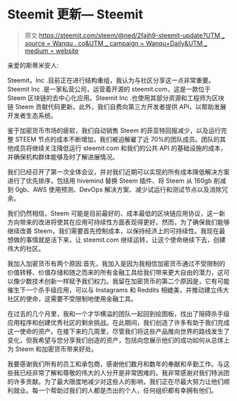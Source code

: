 # Steemit 更新— Steemit

> 原文:[https://steemit.com/steem/@ned/2fajh9-steemit-update?UTM _ source = Wanqu . co&UTM _ campaign = Wanqu+Daily&UTM _ medium = website](https://steemit.com/steem/@ned/2fajh9-steemit-update?utm_source=wanqu.co&utm_campaign=Wanqu+Daily&utm_medium=website)

亲爱的斯蒂米安人:

Steemit，Inc .目前正在进行结构重组，我认为与社区分享这一点非常重要。Steemit Inc .是一家私营公司，运营着开源的 steemit.com，这是一款位于 Steem 区块链的去中心化应用。Steemit Inc .也使用其部分资源和工程师为区块链 Steem 贡献代码更新。此外，我们自费向第三方开发者提供 API，以帮助发展开发者生态系统。

鉴于加密货币市场的疲软，我们自动销售 Steem 的菲亚特回报减少，以及运行完整 STEEM 节点的成本不断增加，我们被迫解雇了近 70%的团队成员。团队的其他成员将继续关注降低运行 steemit.com 和我们的公共 API 的基础设施的成本，并确保机构群体能够及时了解进展情况。

我们已经召开了第一次全体会议，并对我们近期可以实现的所有成本降低解决方案进行了优先排序，包括用 hivemind 替换 Steem 插件、将 Steem 从 160gb 削减到 0gb、AWS 使用预测、DevOps 解决方案、减少试运行和测试节点以及消除冗余。

我们仍然相信，Steem 可能是目前最好的、成本最低的区块链应用协议，这一新方向带来的改进将使其在应用可持续性方面表现得更好。然而，为了确保我们能够继续改善 Steem，我们需要首先控制成本，以保持经济上的可持续性。我现在最想做的事情就是活下来，让 steemit.com 继续运转，让这个使命继续下去，创建伟大的社区。

我加入加密货币有两个原因:首先，我加入是因为我相信加密货币通过不受限制的价值转移、价值存储和随之而来的所有金融工具给我们带来更大自由的潜力，这可以像少数技术创新一样赋予我们权力。我留在加密货币的第二个原因是，它有可能催生下一个杀手级应用，可以与 Instagrams 和 Reddits 相媲美，并推动建立伟大社区的使命，这需要不受限制地使用金融工具。

在过去的几个月里，我和一个才华横溢的团队一起回到绘图板，找出了阻碍杀手级应用程序和创建优秀社区的剩余挑战。在此期间，我们创造了许多有助于我们完成这一使命的资产。在接下来的几周里，尽管我们将这些产品推向世界的路线发生了变化，但我希望与您分享我们创造的资产，包括向您展示他们的成功如何从总体上为 Steem 和加密货币带来好处。

我要感谢我们所有的员工和承包商，感谢他们数月和数年的奉献和辛勤工作。与这些我已经非常了解和尊敬的伟大的人分开是非常困难的。我非常感谢对我们特派团的许多贡献。为了最大限度地减少对这些人的影响，我们正在尽最大努力让他们顺利就业。每一个帮助过我们的人都是杰出的个人，任何组织都有幸拥有他们。